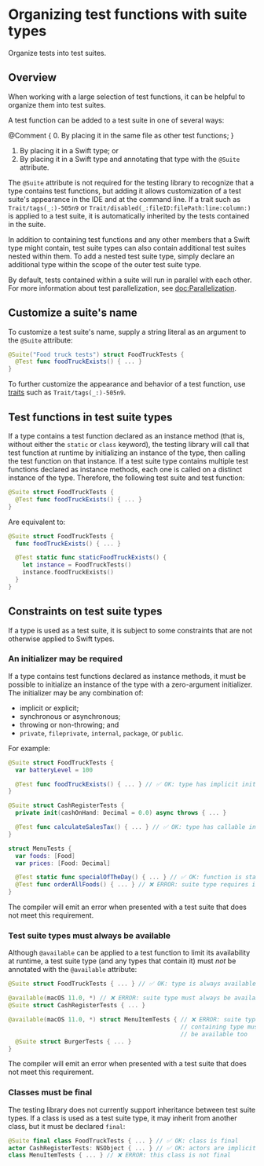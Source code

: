 # Organizing test functions with suite types

<!--
This source file is part of the Swift.org open source project

Copyright (c) 2023 Apple Inc. and the Swift project authors
Licensed under Apache License v2.0 with Runtime Library Exception

See https://swift.org/LICENSE.txt for license information
See https://swift.org/CONTRIBUTORS.txt for Swift project authors
-->

Organize tests into test suites.

## Overview

When working with a large selection of test functions, it can be helpful to
organize them into test suites.

A test function can be added to a test suite in one of several ways:

@Comment { 0. By placing it in the same file as other test functions; }
1. By placing it in a Swift type; or
2. By placing it in a Swift type and annotating that type with the `@Suite`
   attribute.

The `@Suite` attribute is not required for the testing library to recognize that
a type contains test functions, but adding it allows customization of a test
suite's appearance in the IDE and at the command line. If a trait such as
``Trait/tags(_:)-505n9`` or ``Trait/disabled(_:fileID:filePath:line:column:)``
is applied to a test suite, it is automatically inherited by the tests contained
in the suite.

In addition to containing test functions and any other members that a Swift type
might contain, test suite types can also contain additional test suites nested
within them. To add a nested test suite type, simply declare an additional type
within the scope of the outer test suite type.

By default, tests contained within a suite will run in parallel with each other.
For more information about test parallelization, see <doc:Parallelization>.

## Customize a suite's name

To customize a test suite's name, supply a string literal as an argument to the
`@Suite` attribute:

```swift
@Suite("Food truck tests") struct FoodTruckTests {
  @Test func foodTruckExists() { ... }
}
```

To further customize the appearance and behavior of a test function, use
 [traits](doc:Traits) such as ``Trait/tags(_:)-505n9``.

## Test functions in test suite types

If a type contains a test function declared as an instance method (that is,
without either the `static` or `class` keyword), the testing library will call
that test function at runtime by initializing an instance of the type, then
calling the test function on that instance. If a test suite type contains
multiple test functions declared as instance methods, each one is called on a
distinct instance of the type. Therefore, the following test suite and test
function:

```swift
@Suite struct FoodTruckTests {
  @Test func foodTruckExists() { ... }
}
```

Are equivalent to:

```swift
@Suite struct FoodTruckTests {
  func foodTruckExists() { ... }

  @Test static func staticFoodTruckExists() {
    let instance = FoodTruckTests()
    instance.foodTruckExists()
  }
}
```

## Constraints on test suite types

If a type is used as a test suite, it is subject to some constraints that are
not otherwise applied to Swift types.

### An initializer may be required

If a type contains test functions declared as instance methods, it must be
possible to initialize an instance of the type with a zero-argument initializer.
The initializer may be any combination of:

- implicit or explicit;
- synchronous or asynchronous;
- throwing or non-throwing; and
- `private`, `fileprivate`, `internal`, `package`, or `public`.

For example:

```swift
@Suite struct FoodTruckTests {
  var batteryLevel = 100

  @Test func foodTruckExists() { ... } // ✅ OK: type has implicit init()
}

@Suite struct CashRegisterTests {
  private init(cashOnHand: Decimal = 0.0) async throws { ... }

  @Test func calculateSalesTax() { ... } // ✅ OK: type has callable init()
}

struct MenuTests {
  var foods: [Food]
  var prices: [Food: Decimal]

  @Test static func specialOfTheDay() { ... } // ✅ OK: function is static
  @Test func orderAllFoods() { ... } // ❌ ERROR: suite type requires init()
}
```

The compiler will emit an error when presented with a test suite that does not
meet this requirement.

### Test suite types must always be available

Although `@available` can be applied to a test function to limit its
availability at runtime, a test suite type (and any types that contain it) must
_not_ be annotated with the `@available` attribute:

```swift
@Suite struct FoodTruckTests { ... } // ✅ OK: type is always available

@available(macOS 11.0, *) // ❌ ERROR: suite type must always be available
@Suite struct CashRegisterTests { ... }

@available(macOS 11.0, *) struct MenuItemTests { // ❌ ERROR: suite type's
                                                 // containing type must always
                                                 // be available too
  @Suite struct BurgerTests { ... }
}
```

The compiler will emit an error when presented with a test suite that does not
meet this requirement.

### Classes must be final

The testing library does not currently support inheritance between test suite
types. If a class is used as a test suite type, it may inherit from another
class, but it must be declared `final`:

```swift
@Suite final class FoodTruckTests { ... } // ✅ OK: class is final
actor CashRegisterTests: NSObject { ... } // ✅ OK: actors are implicitly final
class MenuItemTests { ... } // ❌ ERROR: this class is not final
```
